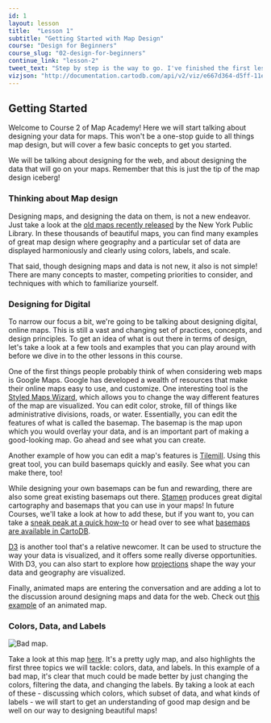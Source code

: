 ```yaml
---
id: 1
layout: lesson
title:  "Lesson 1"
subtitle: "Getting Started with Map Design"
course: "Design for Beginners"
course_slug: "02-design-for-beginners"
continue_link: "lesson-2"
tweet_text: "Step by step is the way to go. I've finished the first lesson of the map academy. Check it out"
vizjson: "http://documentation.cartodb.com/api/v2/viz/e667d364-d5ff-11e3-a78a-0edbca4b5057/viz.json"
---
```


## Getting Started

Welcome to Course 2 of Map Academy! Here we will start talking about designing your data for maps. This won't be a one-stop guide to all things map design, but will cover a few basic concepts to get you started. 

We will be talking about designing for the web, and about designing the data that will go on your maps. Remember that this is just the tip of the map design iceberg!

### Thinking about Map design

Designing maps, and designing the data on them, is not a new endeavor. Just take a look at the [old maps recently released](http://www.nypl.org/blog/2014/03/28/open-access-maps) by the New York Public Library. In these thousands of beautiful maps, you can find many examples of great map design where geography and a particular set of data are displayed harmoniously and clearly using colors, labels, and scale.

That said, though designing maps and data is not new, it also is not simple! There are many concepts to master, competing priorities to consider, and techniques with which to familiarize yourself.

### Designing for Digital

To narrow our focus a bit, we're going to be talking about designing digital, online maps. This is still a vast and changing set of practices, concepts, and design principles. To get an idea of what is out there in terms of design, let's take a look at a few tools and examples that you can play around with before we dive in to the other lessons in this course.

One of the first things people probably think of when considering web maps is Google Maps. Google has developed a wealth of resources that make their online maps easy to use, and customize. One interesting tool is the [Styled Maps Wizard](http://bit.ly/1r4PW3A), which allows you to change the way different features of the map are visualized. You can edit color, stroke, fill of things like administrative divisions, roads, or water. Essentially, you can edit the features of what is called the basemap. The basemap is the map upon which you would overlay your data, and is an important part of making a good-looking map. Go ahead and see what you can create. 

Another example of how you can edit a map's features is [Tilemill](http://bit.ly/1mdl4jE). Using this great tool, you can build basemaps quickly and easily. See what you can make there, too! 

While designing your own basemaps can be fun and rewarding, there are also some great existing basemaps out there. [Stamen](http://bit.ly/1i2aeoG) produces great digital cartography and basemaps that you can use in your maps! In future Courses, we'll take a look at how to add these, but if you want to, you can take a [sneak peak at a quick how-to](http://vimeo.com/79772252) or head over to see what [basemaps are available in CartoDB](http://bit.ly/1ldR1IT).

[D3](http://bit.ly/1lgkQnY) is another tool that's a relative newcomer. It can be used to structure the way your data is visualized, and it offers some really diverse opportunities. With D3, you can also start to explore how [projections](http://bit.ly/1kLKFMh) shape the way your data and geography are visualized.

Finally, animated maps are entering the conversation and are adding a lot to the discussion around designing maps and data for the web. Check out [this example](http://hint.fm/wind) of an animated map.

### Colors, Data, and Labels 
 
![Bad map.]({{site.baseurl}}/img/course2/lesson1/badmap.png)

Take a look at this map [here](http://andrew.cartodb.com/viz/5fabe112-c024-11e3-8f7e-0e230854a1cb/embed_map). It's a pretty ugly map, and also highlights the first three topics we will tackle: colors, data, and labels. In this example of a bad map, it's clear that much could be made better by just changing the colors, filtering the data, and changing the labels. By taking a look at each of these - discussing which colors, which subset of data, and what kinds of labels - we will start to get an understanding of good map design and be well on our way to designing beautiful maps!
